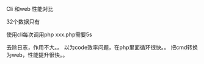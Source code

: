 Cli 和web 性能对比

32个数据只有


使用cli每次调用php  xxx.php需要5s

去除日志，作用不大。。
以为code效率问题，在php里面循环很快。。
把cmd转换为web，性能提升很快。。
